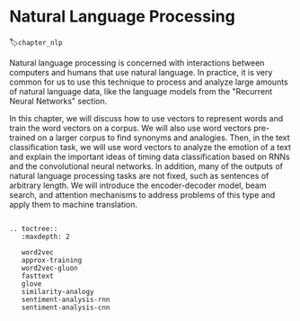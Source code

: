 # Natural Language Processing
:label:`chapter_nlp`

Natural language processing is concerned with interactions between computers and humans that use natural language. In practice, it is very common for us to use this technique to process and analyze large amounts of natural language data, like the language models from the "Recurrent Neural Networks" section.

In this chapter, we will discuss how to use vectors to represent words and train the word vectors on a corpus. We will also use word vectors pre-trained on a larger corpus to find synonyms and analogies. Then, in the text classification task, we will use word vectors to analyze the emotion of a text and explain the important ideas of timing data classification based on RNNs and the convolutional neural networks. In addition, many of the outputs of natural language processing tasks are not fixed, such as sentences of arbitrary length. We will introduce the encoder-decoder model, beam search, and attention mechanisms to address problems of this type and apply them to machine translation.

```eval_rst

.. toctree::
   :maxdepth: 2

   word2vec
   approx-training
   word2vec-gluon
   fasttext
   glove
   similarity-analogy
   sentiment-analysis-rnn
   sentiment-analysis-cnn
```
